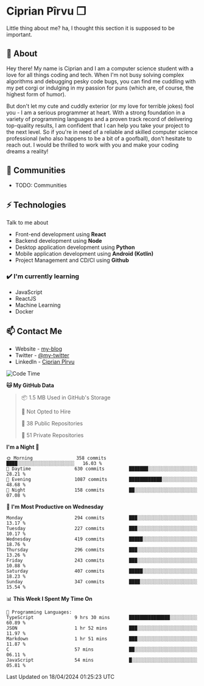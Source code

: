 # Ciprian Pîrvu ❐

Little thing about me? ha, I thought this section it is supposed to be important.

## 🧐 About

Hey there! My name is Ciprian and I am a computer science student with a love for all things coding and tech. When I'm not busy solving complex algorithms and debugging pesky code bugs, you can find me cuddling with my pet corgi or indulging in my passion for puns (which are, of course, the highest form of humor).

But don't let my cute and cuddly exterior (or my love for terrible jokes) fool you - I am a serious programmer at heart. With a strong foundation in a variety of programming languages and a proven track record of delivering top-quality results, I am confident that I can help you take your project to the next level. So if you're in need of a reliable and skilled computer science professional (who also happens to be a bit of a goofball), don't hesitate to reach out. I would be thrilled to work with you and make your coding dreams a reality!

## 👯 Communities

-   TODO: Communities

## ⚡ Technologies

Talk to me about

-   Front-end development using **React**
-   Backend development using **Node**
-   Desktop application development using **Python**
-   Mobile application development using **Android (Kotlin)**
-   Project Management and CD/CI using **Github**

### ✔️ I'm currently learning

-   JavaScript
-   ReactJS
-   Machine Learning
-   Docker

## 📫 Contact Me

-   Website - [my-blog]()
-   Twitter - [@my-twitter]()
-   LinkedIn - [Ciprian Pîrvu](https://www.linkedin.com/in/p%C3%AErvu-ciprian-cristian-4415991b1/)

<!--START_SECTION:waka-->
![Code Time](http://img.shields.io/badge/Code%20Time-1%2C995%20hrs%2013%20mins-blue)

**🐱 My GitHub Data** 

> 📦 1.5 MB Used in GitHub's Storage 
 > 
> 🚫 Not Opted to Hire
 > 
> 📜 38 Public Repositories 
 > 
> 🔑 51 Private Repositories 
 > 
**I'm a Night 🦉** 

```text
🌞 Morning                358 commits         ████░░░░░░░░░░░░░░░░░░░░░   16.03 % 
🌆 Daytime                630 commits         ███████░░░░░░░░░░░░░░░░░░   28.21 % 
🌃 Evening                1087 commits        ████████████░░░░░░░░░░░░░   48.68 % 
🌙 Night                  158 commits         ██░░░░░░░░░░░░░░░░░░░░░░░   07.08 % 
```
📅 **I'm Most Productive on Wednesday** 

```text
Monday                   294 commits         ███░░░░░░░░░░░░░░░░░░░░░░   13.17 % 
Tuesday                  227 commits         ███░░░░░░░░░░░░░░░░░░░░░░   10.17 % 
Wednesday                419 commits         █████░░░░░░░░░░░░░░░░░░░░   18.76 % 
Thursday                 296 commits         ███░░░░░░░░░░░░░░░░░░░░░░   13.26 % 
Friday                   243 commits         ███░░░░░░░░░░░░░░░░░░░░░░   10.88 % 
Saturday                 407 commits         █████░░░░░░░░░░░░░░░░░░░░   18.23 % 
Sunday                   347 commits         ████░░░░░░░░░░░░░░░░░░░░░   15.54 % 
```


📊 **This Week I Spent My Time On** 

```text
💬 Programming Languages: 
TypeScript               9 hrs 30 mins       ███████████████░░░░░░░░░░   60.89 % 
JSON                     1 hr 52 mins        ███░░░░░░░░░░░░░░░░░░░░░░   11.97 % 
Markdown                 1 hr 51 mins        ███░░░░░░░░░░░░░░░░░░░░░░   11.87 % 
C                        57 mins             ██░░░░░░░░░░░░░░░░░░░░░░░   06.11 % 
JavaScript               54 mins             █░░░░░░░░░░░░░░░░░░░░░░░░   05.81 % 
```


 Last Updated on 18/04/2024 01:25:23 UTC
<!--END_SECTION:waka-->
